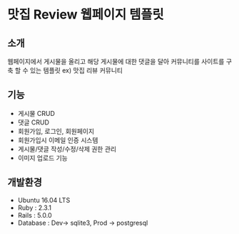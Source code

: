 # 맛집 Review 웹페이지 템플릿

## 소개
웹페이지에서 게시물을 올리고 해당 게시물에 대한 댓글을 달아 커뮤니티를 사이트를 구축 할 수 있는 템플릿
ex) 맛집 리뷰 커뮤니티 

## 기능
- 게시물 CRUD
- 댓글 CRUD
- 회원가입, 로그인, 회원페이지
- 회원가입시 이메일 인증 시스템
- 게시물/댓글 작성/수정/삭제 권한 관리
- 이미지 업로드 기능

## 개발환경
- Ubuntu 16.04 LTS
- Ruby : 2.3.1
- Rails : 5.0.0
- Database : Dev-> sqlite3, Prod -> postgresql

